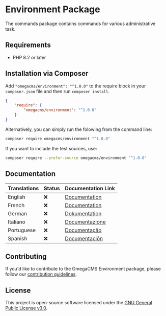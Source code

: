 # Environment Package

The commands package contains commands for various administrative task.

## Requirements

* PHP 8.2 or later

## Installation via Composer

Add `"omegacms/environment": "^1.0.0"` to the require block in your `composer.json` file and then run `composer install`.

```json
{
    "require": {
        "omegacms/environment": "^1.0.0"
    }
}
```

Alternatively, you can simply run the folowing from the command line:

```sh
composer require omegacms/environment "^1.0.0"
```

If you want to include the test sources, use:

```sh
composer require --prefer-source omegacms/environment "^1.0.0"
```

## Documentation

| Translations  | Status | Documentation Link                 |
| ------------- | ------ | -----------------------------------|
| English       | ❌     | [Documentation](docs/en/index.md)  |
| French        | ❌     | [Documentation](docs/fr/index.md)  |
| German        | ❌     | [Dokumentation](docs/de/index.md)  |
| Italiano      | ❌     | [Documentazione](docs/it/index.md) |
| Portuguese    | ❌     | [Documentação](docs/pt/index.md)   |
| Spanish       | ❌     | [Documentación](docs/es/index.md)  |


## Contributing

If you'd like to contribute to the OmegaCMS Environment package, please follow our [contribution guidelines](CONTRIBUTING.md).

## License

This project is open-source software licensed under the [GNU General Public License v3.0](LICENSE).

